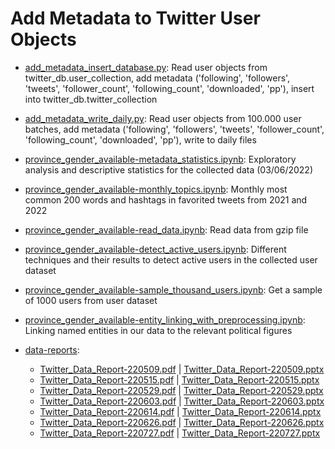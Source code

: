 # Add Metadata to Twitter User Objects

- [add_metadata_insert_database.py](https://github.com/politusanalytics/add-metadata-insert-database/blob/main/add_metadata_insert_database.py): Read user objects from twitter_db.user_collection, add metadata ('following', 'followers', 'tweets', 'follower_count', 'following_count', 'downloaded', 'pp'), insert into twitter_db.twitter_collection

- [add_metadata_write_daily.py](https://github.com/politusanalytics/add-metadata-insert-database/blob/main/add_metadata_write_daily.py): Read user objects from 100.000 user batches, add metadata ('following', 'followers', 'tweets', 'follower_count', 'following_count', 'downloaded', 'pp'), write to daily files

- [province_gender_available-metadata_statistics.ipynb](https://github.com/politusanalytics/add-metadata-to-twitter-user-objects/blob/main/province_gender_available-metadata_statistics.ipynb): Exploratory analysis and descriptive statistics for the collected data (03/06/2022)

- [province_gender_available-monthly_topics.ipynb](https://github.com/politusanalytics/add-metadata-to-twitter-user-objects/blob/main/province_gender_available-monthly_topics.ipynb): Monthly most common 200 words and hashtags in favorited tweets from 2021 and 2022

- [province_gender_available-read_data.ipynb](https://github.com/politusanalytics/add-metadata-to-twitter-user-objects/blob/main/province_gender_available-read_data.ipynb): Read data from gzip file

- [province_gender_available-detect_active_users.ipynb](https://github.com/politusanalytics/add-metadata-to-twitter-user-objects/blob/main/province_gender_available-detect_active_users.ipynb): Different techniques and their results to detect active users in the collected user dataset

- [province_gender_available-sample_thousand_users.ipynb](https://github.com/politusanalytics/add-metadata-to-twitter-user-objects/blob/main/province_gender_available-sample_thousand_users.ipynb): Get a sample of 1000 users from user dataset

- [province_gender_available-entity_linking_with_preprocessing.ipynb](https://github.com/politusanalytics/add-metadata-to-twitter-user-objects/blob/main/province_gender_available-entity_linking_with_preprocessing.ipynb): Linking named entities in our data to the relevant political figures

- [data-reports](https://github.com/politusanalytics/add-metadata-to-twitter-user-objects/tree/main/data-reports):
  - [Twitter_Data_Report-220509.pdf](https://github.com/politusanalytics/add-metadata-to-twitter-user-objects/blob/main/data-reports/Twitter_Data_Report-220509.pdf) | [Twitter_Data_Report-220509.pptx](https://github.com/politusanalytics/add-metadata-to-twitter-user-objects/blob/main/data-reports/Twitter_Data_Report-220509.pptx)
  - [Twitter_Data_Report-220515.pdf](https://github.com/politusanalytics/add-metadata-to-twitter-user-objects/blob/main/data-reports/Twitter_Data_Report-220515.pdf) | [Twitter_Data_Report-220515.pptx](https://github.com/politusanalytics/add-metadata-to-twitter-user-objects/blob/main/data-reports/Twitter_Data_Report-220515.pptx)
  - [Twitter_Data_Report-220529.pdf](https://github.com/politusanalytics/add-metadata-to-twitter-user-objects/blob/main/data-reports/Twitter_Data_Report-220529.pdf) | [Twitter_Data_Report-220529.pptx](https://github.com/politusanalytics/add-metadata-to-twitter-user-objects/blob/main/data-reports/Twitter_Data_Report-220529.pptx)
  - [Twitter_Data_Report-220603.pdf](https://github.com/politusanalytics/add-metadata-to-twitter-user-objects/blob/main/data-reports/Twitter_Data_Report-220603.pdf) | [Twitter_Data_Report-220603.pptx](https://github.com/politusanalytics/add-metadata-to-twitter-user-objects/blob/main/data-reports/Twitter_Data_Report-220603.pptx)
  - [Twitter_Data_Report-220614.pdf](https://github.com/politusanalytics/add-metadata-to-twitter-user-objects/blob/main/data-reports/Twitter_Data_Report-220614.pdf) | [Twitter_Data_Report-220614.pptx](https://github.com/politusanalytics/add-metadata-to-twitter-user-objects/blob/main/data-reports/Twitter_Data_Report-220614.pptx)
  - [Twitter_Data_Report-220626.pdf](https://github.com/politusanalytics/add-metadata-to-twitter-user-objects/blob/main/data-reports/Twitter_Data_Report-220626.pdf) | [Twitter_Data_Report-220626.pptx](https://github.com/politusanalytics/add-metadata-to-twitter-user-objects/blob/main/data-reports/Twitter_Data_Report-220626.pptx)
  - [Twitter_Data_Report-220727.pdf](https://github.com/politusanalytics/add-metadata-to-twitter-user-objects/blob/main/data-reports/Twitter_Data_Report-220727.pdf) | [Twitter_Data_Report-220727.pptx](https://github.com/politusanalytics/add-metadata-to-twitter-user-objects/blob/main/data-reports/Twitter_Data_Report-220727.pptx)
